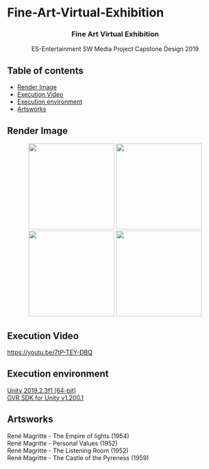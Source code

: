 # Fine-Art-Virtual-Exhibition
<h3 align="center">Fine Art Virtual Exhibition</h3>
<p align="center">
    ES-Entertainment SW Media Project Capstone Design 2019
</p>

## Table of contents
- [Render Image](#render-image)
- [Execution Video](#execution-video)
- [Execution environment](#execution-environment)
- [Artsworks](#artsworks)

## Render Image
<p align="center">
<img src="https://github.com/ameliacode/Fine-Art-Virtual-Exhibition/blob/master/Samples/1.png" height=200></img>
<img src="https://github.com/ameliacode/Fine-Art-Virtual-Exhibition/blob/master/Samples/2.png" height=200></img>
<img src="https://github.com/ameliacode/Fine-Art-Virtual-Exhibition/blob/master/Samples/3.png" height=200></img>
<img src="https://github.com/ameliacode/Fine-Art-Virtual-Exhibition/blob/master/Samples/4.png" height=200></img>
</a>
</p>

## Execution Video
https://youtu.be/7tP-TEY-DBQ

## Execution environment
<a href="https://unity3d.com/kr/get-unity/download/archive">Unity 2019.2.3f1 (64-bit) </a> </br>
<a href="https://github.com/googlevr/gvr-unity-sdk/releases">GVR SDK for Unity v1.200.1 </a>

## Artsworks
René Magritte - The Empire of lights (1954)</br>
René Magritte - Personal Values (1952)</br>
René Magritte - The Listening Room (1952)</br>
René Magritte - The Castle of the Pyreness (1959)</br>
